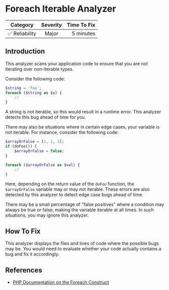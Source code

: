 # Foreach Iterable Analyzer

| Category       | Severity   | Time To Fix  |
| -------------  |:----------:| ------------:|
| :white_check_mark: Reliability | Major     | 5 minutes    |

## Introduction

This analyzer scans your application code to ensure that you are not iterating over non-iterable types.

Consider the following code:

```php
$string = 'foo';
foreach ($string as $x) {
    //
}
```

A string is not iterable, so this would result in a runtime error. This analyzer detects this bug ahead of time for you.

There may also be situations where in certain edge cases, your variable is not iterable. For instance, consider the following code:

```php
$arrayOrFalse = [1, 2, 3];
if (doFoo()) {
    $arrayOrFalse = false;
}

foreach ($arrayOrFalse as $val) {
    //
}
```

Here, depending on the return value of the `doFoo` function, the `$arrayOrFalse` variable may or may not iterable. These errors are also detected by this analyzer to detect edge case bugs ahead of time.

There may be a small percentage of "false positives" where a condition may always be true or false, making the variable iterable at all times. In such situations, you may ignore this analyzer. 

## How To Fix

This analyzer displays the files and lines of code where the possible bugs may be. You would need to evaluate whether your code actually contains a bug and fix it accordingly.

## References

- [PHP Documentation on the Foreach Construct](https://www.php.net/manual/en/control-structures.foreach.php)